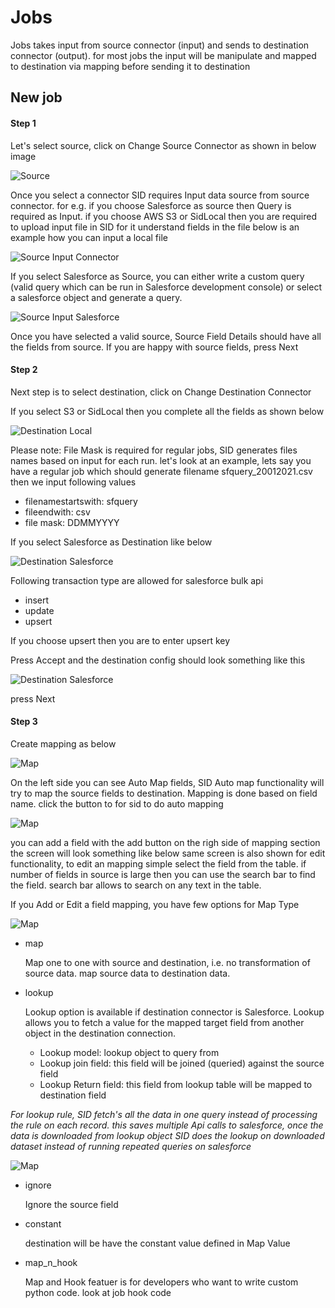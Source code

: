 # Jobs

Jobs takes input from source connector (input) and sends to destination connector (output). for most jobs the input will be manipulate and mapped to destination via mapping before sending it to destination


## New job
#### Step 1
Let's select source, click on Change Source Connector as shown in below image

![Source](images/job_source.png "Source")

Once you select a connector SID requires Input data source from source connector. for e.g. if you choose Salesforce as source then Query is required as Input. if you choose AWS S3 or SidLocal then you are required to upload input file in SID for it understand fields in the file below is an example how you can input a local file

![Source Input Connector](images/job_source_connector.png "Source Input Connector")

If you select Salesforce as Source, you can either write a custom query (valid query which can be run in Salesforce development console) or select a salesforce object and generate a query.

![Source Input Salesforce](images/job_source_salesforce.png "Source Input Salesforce")


Once you have selected a valid source, Source Field Details should have all the fields from source.
If you are happy with source fields, press Next

#### Step 2
Next step is to select destination, click on Change Destination Connector

If you select S3 or SidLocal then you complete all the fields as shown below

![Destination Local](images/job_destination_local.png "Destination Local")

Please note: File Mask is required for regular jobs, SID generates files names based on input for each run. let's look at an example, lets say you have a regular job which should generate filename sfquery_20012021.csv
then we input following values
* filenamestartswith: sfquery
* fileendwith: csv
* file mask: DDMMYYYY

If you select Salesforce as Destination like below

![Destination Salesforce](images/job_destination_salesforce.png "Destination Salesforce")

Following transaction type are allowed for salesforce bulk api

* insert
* update
* upsert

If you choose upsert then you are to enter upsert key

Press Accept and the destination config should look something like this

![Destination Salesforce](images/job_destination_sf_accept.png "Destination Salesforce")

press Next

#### Step 3
Create mapping as below

![Map](images/job_map_1.png "Map")

On the left side you can see Auto Map fields, SID Auto map functionality will try to map the source fields to destination. Mapping is done based on field name. click the button to for sid to do auto mapping

![Map](images/job_map_2.png "Map")

you can add a field with the add button on the righ side of mapping section
the screen will look something like below
same screen is also shown for edit functionality, to edit an mapping simple select the field from the table. if number of fields in source is large then you can use the search bar to find the field. search bar allows to search on any text in the table.

If you Add or Edit a field mapping, you have few options for Map Type

![Map](images/job_map_3.png "Map")

* map

    Map one to one with source and destination, i.e. no transformation of source data. map source data to destination data.
* lookup

    Lookup option is available if destination connector is Salesforce.
    Lookup allows you to fetch a value for the mapped target field from another object in the destination connection.

    * Lookup model: lookup object to query from
    * Lookup join field: this field will be joined (queried) against the source field
    * Lookup Return field: this field from lookup table will be mapped to destination field

*For lookup rule, SID fetch's all the data in one query instead of processing the rule on each record. this saves multiple Api calls to salesforce, once the data is downloaded from lookup object SID does the lookup on downloaded dataset instead of running repeated queries on salesforce*

![Map](images/job_map_4.png "Map")

* ignore

    Ignore the source field
* constant

    destination will be have the constant value defined in Map Value

* map_n_hook

    Map and Hook featuer is for developers who want to write custom python code. look at job hook code
